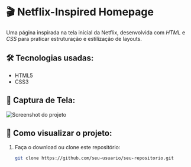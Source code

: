 # 🎬 Netflix-Inspired Homepage

Uma página inspirada na tela inicial da Netflix, desenvolvida com *HTML* e *CSS* para praticar estruturação e estilização de layouts.

## 🛠 Tecnologias usadas:
- HTML5
- CSS3

## 📸 Captura de Tela:
![Screenshot do projeto](coloque_o_link_da_imagem_aqui)

## 🚀 Como visualizar o projeto:
1. Faça o download ou clone este repositório:
   ```bash
   git clone https://github.com/seu-usuario/seu-repositorio.git 
